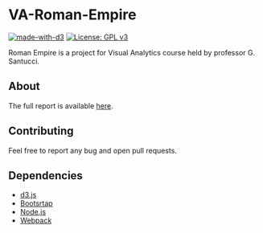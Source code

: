 # VA-Roman-Empire

[![made-with-d3](https://img.shields.io/badge/Made%20with-D3-ec8448.svg)](https://d3js.org/)
[![License: GPL v3](https://img.shields.io/badge/License-GPL%20v3-blue.svg)](https://www.gnu.org/licenses/gpl-3.0)

Roman Empire is a project for Visual Analytics course held by professor G. Santucci.

## About

The full report is available [here](report/).

## Contributing

Feel free to report any bug and open pull requests.

## Dependencies

* [d3.js](https://github.com/d3/d3)
* [Bootsrtap](https://github.com/twbs/bootstrap)
* [Node.js](https://github.com/nodejs/node)
* [Webpack](https://github.com/webpack/webpack)
